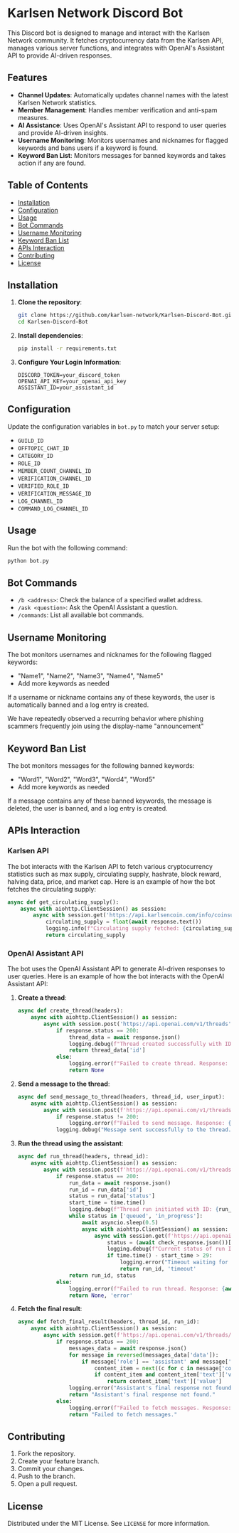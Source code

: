 # Karlsen Network Discord Bot

This Discord bot is designed to manage and interact with the Karlsen Network community. It fetches cryptocurrency data from the Karlsen API, manages various server functions, and integrates with OpenAI's Assistant API to provide AI-driven responses.

## Features

- **Channel Updates**: Automatically updates channel names with the latest Karlsen Network statistics.
- **Member Management**: Handles member verification and anti-spam measures.
- **AI Assistance**: Uses OpenAI's Assistant API to respond to user queries and provide AI-driven insights.
- **Username Monitoring**: Monitors usernames and nicknames for flagged keywords and bans users if a keyword is found.
- **Keyword Ban List**: Monitors messages for banned keywords and takes action if any are found.

## Table of Contents

- [Installation](#installation)
- [Configuration](#configuration)
- [Usage](#usage)
- [Bot Commands](#bot-commands)
- [Username Monitoring](#username-monitoring)
- [Keyword Ban List](#keyword-ban-list)
- [APIs Interaction](#apis-interaction)
- [Contributing](#contributing)
- [License](#license)

## Installation

1. **Clone the repository**:
    ```sh
    git clone https://github.com/karlsen-network/Karlsen-Discord-Bot.git
    cd Karlsen-Discord-Bot
    ```

2. **Install dependencies**:
    ```sh
    pip install -r requirements.txt
    ```

3. **Configure Your Login Information**:
    ```plaintext
    DISCORD_TOKEN=your_discord_token
    OPENAI_API_KEY=your_openai_api_key
    ASSISTANT_ID=your_assistant_id
    ```

## Configuration

Update the configuration variables in `bot.py` to match your server setup:

- `GUILD_ID`
- `OFFTOPIC_CHAT_ID`
- `CATEGORY_ID`
- `ROLE_ID`
- `MEMBER_COUNT_CHANNEL_ID`
- `VERIFICATION_CHANNEL_ID`
- `VERIFIED_ROLE_ID`
- `VERIFICATION_MESSAGE_ID`
- `LOG_CHANNEL_ID`
- `COMMAND_LOG_CHANNEL_ID`

## Usage

Run the bot with the following command:
```sh
python bot.py
```

## Bot Commands

- `/b <address>`: Check the balance of a specified wallet address.
- `/ask <question>`: Ask the OpenAI Assistant a question.
- `/commands`: List all available bot commands.

## Username Monitoring

The bot monitors usernames and nicknames for the following flagged keywords:
- "Name1", "Name2", "Name3", "Name4", "Name5"
- Add more keywords as needed

If a username or nickname contains any of these keywords, the user is automatically banned and a log entry is created.

We have repeatedly observed a recurring behavior where phishing scammers frequently join using the display-name "announcement"

## Keyword Ban List

The bot monitors messages for the following banned keywords:
- "Word1", "Word2", "Word3", "Word4", "Word5"
- Add more keywords as needed

If a message contains any of these banned keywords, the message is deleted, the user is banned, and a log entry is created.

## APIs Interaction

### Karlsen API

The bot interacts with the Karlsen API to fetch various cryptocurrency statistics such as max supply, circulating supply, hashrate, block reward, halving data, price, and market cap. Here is an example of how the bot fetches the circulating supply:

```python
async def get_circulating_supply():
    async with aiohttp.ClientSession() as session:
        async with session.get('https://api.karlsencoin.com/info/coinsupply/circulating?in_billion=false', headers={'accept': 'text/plain'}) as response:
            circulating_supply = float(await response.text())
            logging.info(f"Circulating supply fetched: {circulating_supply}")
            return circulating_supply
```

### OpenAI Assistant API

The bot uses the OpenAI Assistant API to generate AI-driven responses to user queries. Here is an example of how the bot interacts with the OpenAI Assistant API:

1. **Create a thread**:
    ```python
    async def create_thread(headers):
        async with aiohttp.ClientSession() as session:
            async with session.post('https://api.openai.com/v1/threads', headers=headers) as response:
                if response.status == 200:
                    thread_data = await response.json()
                    logging.debug(f"Thread created successfully with ID: {thread_data['id']}")
                    return thread_data['id']
                else:
                    logging.error(f"Failed to create thread. Response: {await response.text()}")
                    return None
    ```

2. **Send a message to the thread**:
    ```python
    async def send_message_to_thread(headers, thread_id, user_input):
        async with aiohttp.ClientSession() as session:
            async with session.post(f'https://api.openai.com/v1/threads/{thread_id}/messages', headers=headers, json={'role': 'user', 'content': user_input}) as response:
                if response.status != 200:
                    logging.error(f"Failed to send message. Response: {await response.text()}")
                logging.debug("Message sent successfully to the thread.")
    ```

3. **Run the thread using the assistant**:
    ```python
    async def run_thread(headers, thread_id):
        async with aiohttp.ClientSession() as session:
            async with session.post(f'https://api.openai.com/v1/threads/{thread_id}/runs', headers=headers, json={'assistant_id': ASSISTANT_ID}) as response:
                if response.status == 200:
                    run_data = await response.json()
                    run_id = run_data['id']
                    status = run_data['status']
                    start_time = time.time()
                    logging.debug(f"Thread run initiated with ID: {run_id}, initial status: {status}")
                    while status in ['queued', 'in_progress']:
                        await asyncio.sleep(0.5)
                        async with aiohttp.ClientSession() as session:
                            async with session.get(f'https://api.openai.com/v1/threads/{thread_id}/runs/{run_id}', headers=headers) as check_response:
                                status = (await check_response.json())['status']
                                logging.debug(f"Current status of run ID {run_id}: {status}")
                                if time.time() - start_time > 29:
                                    logging.error("Timeout waiting for the run to complete.")
                                    return run_id, 'timeout'
                    return run_id, status
                else:
                    logging.error(f"Failed to run thread. Response: {await response.text()}")
                    return None, 'error'
    ```

4. **Fetch the final result**:
    ```python
    async def fetch_final_result(headers, thread_id, run_id):
        async with aiohttp.ClientSession() as session:
            async with session.get(f'https://api.openai.com/v1/threads/{thread_id}/messages', headers=headers) as response:
                if response.status == 200:
                    messages_data = await response.json()
                    for message in reversed(messages_data['data']):
                        if message['role'] == 'assistant' and message['content']:
                            content_item = next((c for c in message['content'] if c['type'] == 'text'), None)
                            if content_item and content_item['text']['value']:
                                return content_item['text']['value']
                    logging.error("Assistant's final response not found.")
                    return "Assistant's final response not found."
                else:
                    logging.error(f"Failed to fetch messages. Response: {await response.text()}")
                    return "Failed to fetch messages."
    ```

## Contributing

1. Fork the repository.
2. Create your feature branch.
3. Commit your changes.
4. Push to the branch.
5. Open a pull request.

## License

Distributed under the MIT License. See `LICENSE` for more information.
